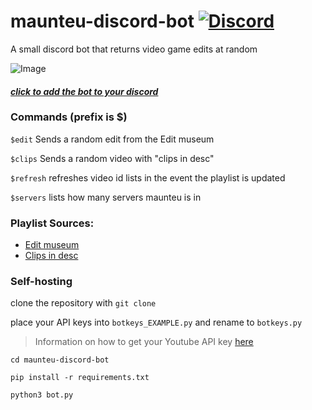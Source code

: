# maunteu-discord-bot [![Discord](https://img.shields.io/discord/743941628020129853.svg?label=&logo=discord&logoColor=ffffff&color=7389D8&labelColor=6A7EC2)](https://discord.gg/XM93ZdB)

A small discord bot that returns video game edits at random

![Image](/images/demo.gif)
#### [_click to add the bot to your discord_](https://discord.com/api/oauth2/authorize?client_id=833057810849202218&permissions=2147867712&scope=bot)

### Commands (prefix is $)
`$edit`   Sends a random edit from the Edit museum

`$clips` Sends a random video with "clips in desc"

`$refresh` refreshes video id lists in the event the playlist is updated

`$servers` lists how many servers maunteu is in

### Playlist Sources:
- [Edit museum](https://www.youtube.com/playlist?list=PL-qDtdxHx3uLL7QVV3hXh08tKJU5PHy-5)
- [Clips in desc](https://www.youtube.com/playlist?list=PLrT1rCQzYiy6GgXecOT90ICkSeRDTTx8z)



### Self-hosting

clone the repository with `git clone`

place your API keys into `botkeys_EXAMPLE.py` and rename to `botkeys.py`
> Information on how to get your Youtube API key [here](https://www.youtube.com/watch?v=th5_9woFJmk)


`cd maunteu-discord-bot`

`pip install -r requirements.txt`

`python3 bot.py`
